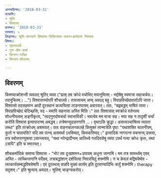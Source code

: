 ```yaml
---
अन्त्यदिनम्: '2018-03-31'
पात्राणि:
- श्रुतिः
- विश्वासः
प्रारम्भः: '2018-03-31'
रस्यता: ५
लिङ्गम्: श्रुति-सान्त्वने विश्वास-चिकित्सक-वचन+आदेयत्वे निश्चयः
विषयः:
- गृहस्थधर्मः
- गुण-दोष-चर्चा
- चिन्तन-परीक्षा
- चिन्तन-शोधनम्

---
```


## विवरणम्
किमप्याक्रोशन्ती व्यवदत् श्रुतिर् व्यग्रा ("ह्यस् तव क्रोधे वचोभिर् मयानुमितम् - मद्दोषेषु स्वमात्रा सहाचर्चयः। तदनुचितम्। …") विश्वासस्योपरि शौचालये। तत्रासत्यम् अप्य् अवदद् बहु। विवाहविच्छेदवार्ताऽपि जाता। विश्वासो तदसहमान आदौ दूरस्थानं कल्पयित्वा ताडनापायम् अवारयत्। ततः, "बह्वबद्धम् भाषितं त्वया। विवाहविच्छेदं चेदिच्छसि, वद - ममापि सहनाया अस्ति मितिः।" ततः विश्वासस् स्वक्रोधे वर्तनस्य शोधनीयत्वम् अङ्गीकृत्य, "त्वद्गुणदोषचर्चा स्वाभाविकी। भवत्येव मम मात्रा सह। मया सह न तादृशीं चर्चां करोति विश्वास इत्यापादनम् अबद्धम्। तत्रेमान्युदाहरणानि …। वृथाऽसि क्रुद्धा। असत्यञ्चाश्रित्य व्यग्रता लब्धा" इति तत्क्रोधम् अशमयत्। ततः वाहनचालनकलहे किमुक्तं‌ त्वन्मात्रेति पृष्टः "यथाशक्ति चालनीयम्, कुतो न चालयसि? यदि तव पत्न्य् असमर्था ऽभविष्यत्, किमकरिष्यद्।" इत्यादिकं नागरत्ना वचनान्य् उक्त्वा, तत्र स्वोत्तराण्युक्त्वा ऽसान्त्वयत्, "यथा नरेन्द्रादीनाम् आतिथ्ये गतदिवसेषु त्वया ऽपर्थं गत्वा क्रोधः कृतः, तथा ऽत्रापि" इति च स्मारयत्।

शौचकर्मादिकं समाप्य विश्वासः - "भोः! तव दुःखशमन+उपायम् अधुना जानामि। मम तत्र सामर्थ्यम् एवम् अस्ति - त्वच्चिन्तनानि परीक्ष्य, तत्राबद्धांशान् दर्शयित्वा निवारयितुं शक्नोमि। न च केवलं मद्विषयेष्वेव - त्वत्कार्यसम्बद्धविषयेष्वपि। एवं दूरस्थस् सन्नपि मुख्यं कार्यम् इति दूरवाण्यादिभिः कर्तुं शक्नोमि। therapy सदृशम्।" इति श्रुत्याय् अवदत्। श्रुतिश् चाङ्ग्यकरोत्।

